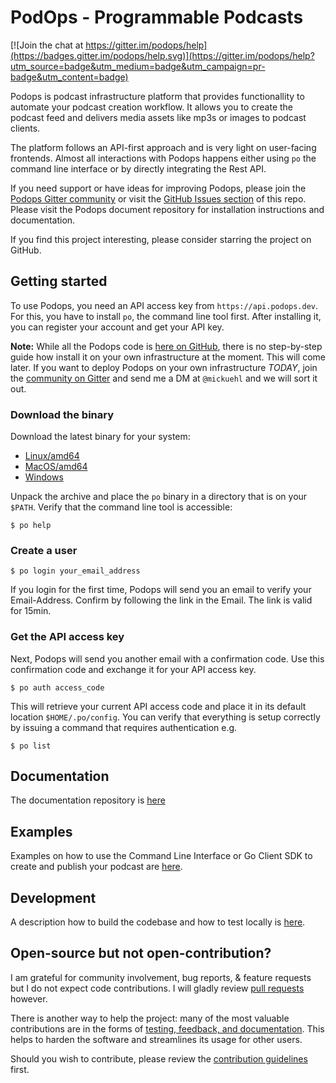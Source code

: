 # PodOps - Programmable Podcasts

[![Join the chat at https://gitter.im/podops/help](https://badges.gitter.im/podops/help.svg)](https://gitter.im/podops/help?utm_source=badge&utm_medium=badge&utm_campaign=pr-badge&utm_content=badge)

Podops is podcast infrastructure platform that provides functionallity to automate your podcast creation workflow. It allows you to create the podcast feed and delivers media assets like mp3s or images to podcast clients. 

The platform follows an API-first approach and is very light on user-facing frontends. Almost all interactions with Podops happens either using `po` the command line interface or by directly integrating the Rest API.

If you need support or have ideas for improving Podops, please join the [Podops Gitter community](https://gitter.im/podops/) or visit the [GitHub Issues section](https://github.com/podops/podops/issues) of this repo. Please visit the Podops document repository for installation instructions and documentation.

If you find this project interesting, please consider starring the project on GitHub.

## Getting started

To use Podops, you need an API access key from `https://api.podops.dev`. For this, you have to install `po`, the command line tool first. After installing it, you can register your account and get your API key.

**Note:** While all the Podops code is [here on GitHub](https://github.com/podops), there is no step-by-step guide how install it on your own infrastructure at the moment. This will come later. If you want to deploy Podops on your own infrastructure *TODAY*, join the [community on Gitter](https://gitter.im/podops/) and send me a DM at `@mickuehl` and we will sort it out.

### Download the binary

Download the latest binary for your system:

* [Linux/amd64](https://storage.googleapis.com/cdn.podops.dev/downloads/cli-0.9.7/po-linux-0.9.7.gz)
* [MacOS/amd64](https://storage.googleapis.com/cdn.podops.dev/downloads/cli-0.9.7/po-mac-0.9.7.gz)
* [Windows](https://storage.googleapis.com/cdn.podops.dev/downloads/cli-0.9.7/po-windows-0.9.7.zip)

Unpack the archive and place the `po` binary in a directory that is on your `$PATH`. Verify that the command line tool is accessible:

```shell
$ po help
```

### Create a user

```shell
$ po login your_email_address
```

If you login for the first time, Podops will send you an email to verify your Email-Address. Confirm by following the link in the Email. The link is valid for 15min.

### Get the API access key

Next, Podops will send you another email with a confirmation code. Use this confirmation code and exchange it for your API access key.

```shell
$ po auth access_code
```

This will retrieve your current API access code and place it in its default location `$HOME/.po/config`. You can verify that everything is setup correctly by issuing a command that requires authentication e.g.

```shell
$ po list
```

## Documentation
The documentation repository is [here](/docs)

## Examples
Examples on how to use the Command Line Interface or Go Client SDK to create and publish your podcast are [here](/docs/tutorial).

## Development
A description how to build the codebase and how to test locally is [here](/docs/development.md).

## Open-source but not open-contribution?

I am grateful for community involvement, bug reports, & feature requests but I do not expect code contributions. I will gladly review [pull requests](https://github.com/podops/podops/pulls) however.

There is another way to help the project: many of the most valuable contributions are in the forms of [testing, feedback, and documentation](https://github.com/podops/podops/issues). This helps to harden the software and streamlines its usage for other users.

Should you wish to contribute, please review the [contribution guidelines](/docs/contributing.md) first.